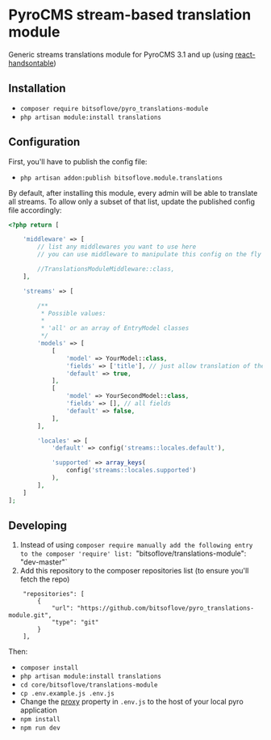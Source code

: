 # PyroCMS stream-based translation module
Generic streams translations module for PyroCMS 3.1 and up
(using [react-handsontable](https://github.com/handsontable/react-handsontable))

## Installation

- `composer require bitsoflove/pyro_translations-module`
- `php artisan module:install translations`

## Configuration

First, you'll have to publish the config file:
- `php artisan addon:publish bitsoflove.module.translations`

By default, after installing this module, every admin will be able to translate all streams.
To allow only a subset of that list, update the published config file accordingly:

```php
<?php return [

    'middleware' => [
        // list any middlewares you want to use here
        // you can use middleware to manipulate this config on the fly

        //TranslationsModuleMiddleware::class,
    ],

    'streams' => [

        /**
         * Possible values:
         *
         * 'all' or an array of EntryModel classes
         */
        'models' => [
            [
                'model' => YourModel::class,
                'fields' => ['title'], // just allow translation of the title field
                'default' => true,
            ],
            [
                'model' => YourSecondModel::class,
                'fields' => [], // all fields
                'default' => false,
            ],
        ],

        'locales' => [
            'default' => config('streams::locales.default'),

            'supported' => array_keys(
                config('streams::locales.supported')
            ),
        ],
    ]
];
```
## Developing
1. Instead of using `composer require manually add the following entry to the composer 'require' list: `"bitsoflove/translations-module": "dev-master"`
2. Add this repository to the composer repositories list (to ensure you'll fetch the repo)
```
    "repositories": [
        {
            "url": "https://github.com/bitsoflove/pyro_translations-module.git",
            "type": "git"
        }
    ],
```
Then:
- `composer install`
- `php artisan module:install translations`
- `cd core/bitsoflove/translations-module`
- `cp .env.example.js .env.js`
- Change the [proxy](https://github.com/bitsoflove/pyro_translations-module/blob/master/.env.example.js#L4) property in `.env.js` to the host of your local pyro application
- `npm install`
- `npm run dev`
```
